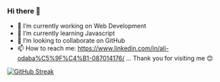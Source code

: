 ### Hi there 👋


- 🔭 I’m currently working on Web Development
- 🌱 I’m currently learning Javascript
- 👯 I’m looking to collaborate on GitHub
- 📫 How to reach me: https://www.linkedin.com/in/ali-odaba%C5%9F%C4%B1-087014176/
...
Thank you for visiting me 😊

[![GitHub Streak](https://github-readme-streak-stats.herokuapp.com/?user=odabasi61)](https://git.io/streak-stats)


